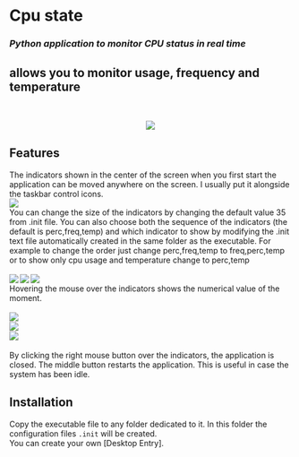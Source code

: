 
<picture>
<img alt="" src="https://www.devuty.altervista.org/gh/cpu_state/cpu_state_logo.png" align="left">
</picture>

# Cpu state

### _Python application to monitor CPU status in real time_
## allows you to monitor usage, frequency and temperature

<br>

<p align="center" width="100%">
<img src="https://www.devuty.altervista.org/gh/cpu_state/cpu_state.png">
<br>
</p>


## Features
The indicators shown in the center of the screen when you first start the application can be moved anywhere on the screen.
I usually put it alongside the taskbar control icons.
<br>
<img src="https://www.devuty.altervista.org/gh/cpu_state/position.png">
<br>
You can change the size of the indicators by changing the default value 35 from .init file.
You can also choose both the sequence of the indicators (the default is perc,freq,temp) and which indicator to show by modifying the .init text file automatically created in the same folder as the executable.
For example to change the order just change perc,freq,temp to freq,perc,temp or to show only cpu usage and temperature change to perc,temp
<br>
<br>
<img align="left" src="https://www.devuty.altervista.org/gh/cpu_state/cpu_state.png">
<img align="left" src="https://www.devuty.altervista.org/gh/cpu_state/2p.png">
<img align="left" src="https://www.devuty.altervista.org/gh/cpu_state/1p.png">
<br>
Hovering the mouse over the indicators shows the numerical value of the moment.
<br>
<br>
<img align="left" src="https://www.devuty.altervista.org/gh/cpu_state/perc.png">
<br>
<img align="left" src="https://www.devuty.altervista.org/gh/cpu_state/freq.png">
<br>
<img align="left" src="https://www.devuty.altervista.org/gh/cpu_state/temp.png">
<br>
<br>
By clicking the right mouse button over the indicators, the application is closed.
The middle button restarts the application. This is useful in case the system has been idle.
## Installation
Copy the executable file to any folder dedicated to it. In this folder the configuration files `.init` will be created.<br>
You can create your own [Desktop Entry].



